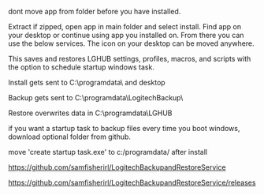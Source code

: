 dont move app from folder before you have installed.

Extract if zipped, open app in main folder and select install. Find app on your desktop or continue using app you installed on. From there you can use the below services. The icon on your desktop can be moved anywhere. 

This saves and restores LGHUB settings, profiles, macros, and scripts with the option to schedule startup windows task.

Install gets sent to C:\programdata\ and desktop

Backup gets sent to C:\programdata\LogitechBackup\

Restore overwrites data in C:\programdata\LGHUB

if you want a startup task to backup files every time you boot windows, download optional folder from github. 

move 
'create startup task.exe'
to  c:/programdata/ after install

https://github.com/samfisherirl/LogitechBackupandRestoreService

https://github.com/samfisherirl/LogitechBackupandRestoreService/releases
